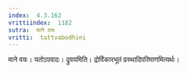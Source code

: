 ```yaml
---
index:  4.3.162
vrittiindex:  1182
sutra:  माने वयः
vritti:  tattvabodhini 
---
```


माने वयः। यतोऽपवादः। द्रुवयमिति। द्रोर्विकारभूतं प्रस्थादिपरिमाणमित्यर्थः।

